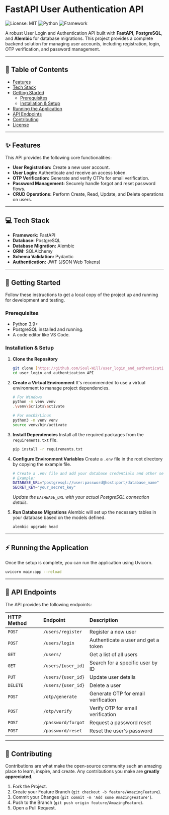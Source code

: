 # FastAPI User Authentication API

![License: MIT](https://img.shields.io/badge/License-MIT-yellow.svg)
![Python](https://img.shields.io/badge/python-3.9+-blue.svg)
![Framework](https://img.shields.io/badge/Framework-FastAPI-green.svg)

A robust User Login and Authentication API built with **FastAPI**, **PostgreSQL**, and **Alembic** for database migrations. This project provides a complete backend solution for managing user accounts, including registration, login, OTP verification, and password management.

---

## 📖 Table of Contents
* [Features](#-features)
* [Tech Stack](#-tech-stack)
* [Getting Started](#-getting-started)
  * [Prerequisites](#prerequisites)
  * [Installation & Setup](#installation--setup)
* [Running the Application](#-running-the-application)
* [API Endpoints](#-api-endpoints)
* [Contributing](#-contributing)
* [License](#-license)

---

## ✨ Features

This API provides the following core functionalities:

-   **User Registration:** Create a new user account.
-   **User Login:** Authenticate and receive an access token.
-   **OTP Verification:** Generate and verify OTPs for email verification.
-   **Password Management:** Securely handle forgot and reset password flows.
-   **CRUD Operations:** Perform Create, Read, Update, and Delete operations on users.

---

## 💻 Tech Stack

-   **Framework:** FastAPI
-   **Database:** PostgreSQL
-   **Database Migration:** Alembic
-   **ORM:** SQLAlchemy
-   **Schema Validation:** Pydantic
-   **Authentication:** JWT (JSON Web Tokens)

---

## 🚀 Getting Started

Follow these instructions to get a local copy of the project up and running for development and testing.

### Prerequisites

-   Python 3.9+
-   PostgreSQL installed and running.
-   A code editor like VS Code.

### Installation & Setup

1.  **Clone the Repository**
    ```sh
    git clone [https://github.com/Soul-Will/user_login_and_authentication_API.git](https://github.com/Soul-Will/user_login_and_authentication_API.git)
    cd user_login_and_authentication_API
    ```

2.  **Create a Virtual Environment**
    It's recommended to use a virtual environment to manage project dependencies.
    ```sh
    # For Windows
    python -m venv venv
    .\venv\Scripts\activate

    # For macOS/Linux
    python3 -m venv venv
    source venv/bin/activate
    ```

3.  **Install Dependencies**
    Install all the required packages from the `requirements.txt` file.
    ```sh
    pip install -r requirements.txt
    ```

4.  **Configure Environment Variables**
    Create a `.env` file in the root directory by copying the example file.
    ```sh
    # Create a .env file and add your database credentials and other settings.
    # Example:
    DATABASE_URL="postgresql://user:password@host:port/database_name"
    SECRET_KEY="your_secret_key"
    ```
    *Update the `DATABASE_URL` with your actual PostgreSQL connection details.*

5.  **Run Database Migrations**
    Alembic will set up the necessary tables in your database based on the models defined.
    ```sh
    alembic upgrade head
    ```

---

## ⚡ Running the Application

Once the setup is complete, you can run the application using Uvicorn.

```sh
uvicorn main:app --reload
```

---

## 📡 API Endpoints

The API provides the following endpoints:

| HTTP Method | Endpoint                       | Description                            |
| :---------- | :----------------------------- | :------------------------------------- |
| `POST`      | `/users/register`              | Register a new user                    |
| `POST`      | `/users/login`                 | Authenticate a user and get a token    |
| `GET`       | `/users/`                      | Get a list of all users                |
| `GET`       | `/users/{user_id}`             | Search for a specific user by ID       |
| `PUT`       | `/users/{user_id}`             | Update user details                    |
| `DELETE`    | `/users/{user_id}`             | Delete a user                          |
| `POST`      | `/otp/generate`                | Generate OTP for email verification    |
| `POST`      | `/otp/verify`                  | Verify OTP for email verification      |
| `POST`      | `/password/forgot`             | Request a password reset               |
| `POST`      | `/password/reset`              | Reset the user's password              |

---

## 🤝 Contributing

Contributions are what make the open-source community such an amazing place to learn, inspire, and create. Any contributions you make are **greatly appreciated**.

1.  Fork the Project.
2.  Create your Feature Branch (`git checkout -b feature/AmazingFeature`).
3.  Commit your Changes (`git commit -m 'Add some AmazingFeature'`).
4.  Push to the Branch (`git push origin feature/AmazingFeature`).
5.  Open a Pull Request.
